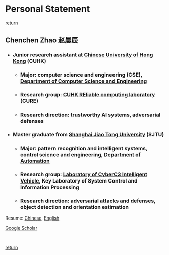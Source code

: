 # Personal Statement

[return](../index.md)

## Chenchen Zhao 赵晨辰

- ### Junior research assistant at [Chinese University of Hong Kong](https://cuhk.edu.hk/english/) (CUHK)
    - ### Major: computer science and engineering (CSE), [Department of Computer Science and Engineering](https://www.cse.cuhk.edu.hk/)
    - ### Research group: [CUHK REliable computing laboratory](https://cure-lab.github.io/) (CURE)
    - ### Research direction: trustworthy AI systems, adversarial defenses

- ### Master graduate from [Shanghai Jiao Tong University](https://www.sjtu.edu.cn/) (SJTU)
    - ### Major: pattern recognition and intelligent systems, control science and engineering, [Department of Automation](http://automation.sjtu.edu.cn/)
    - ### Research group: [Laboratory of CyberC3 Intelligent Vehicle](http://cyberc3.sjtu.edu.cn/), Key Laboratory of System Control and Information Processing
    - ### Research direction: adversarial attacks and defenses, object detection and orientation estimation

Resume: [Chinese](./resume_chenchenzhao_chn.pdf), [English](./resume_chenchenzhao.pdf)

[Google Scholar](https://scholar.google.com/citations?user=C26YBRgAAAAJ&hl=zh-CN&oi=ao)

<br />

[return](../index.md)
